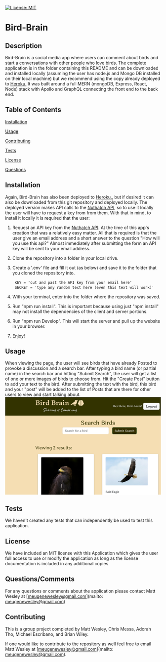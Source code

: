 [![License: MIT](https://img.shields.io/badge/License-MIT-yellow.svg)](https://opensource.org/licenses/MIT)
# Bird-Brain

## Description

Bird-Brain is a social media app where users can comment about birds and start a conversations with other people who love birds.  The complete application is in the folder containing this README and can be downloaded and installed locally (assuming the user has node.js and Mongo DB installed on their local machine) but we recommend using the copy already deployed to [Heroku.]( https://desolate-basin-48031-91eac769c520.herokuapp.com/)  It was built around a full MERN (mongoDB, Express, React, Node) stack with Apollo and GraphQL connecting the front end to the back end. 



## Table of Contents

[Installation](#Installation)

[Usage](#Usage)

[Contributing](#Contributing)

[Tests](#Tests)

[License](#License)

[Questions](#Questions)

## Installation

Again, Bird-Brain has also been deployed to [Heroku.](https://desolate-basin-48031-91eac769c520.herokuapp.com/), but if desired it can also be downloaded from this git repository and deployed locally.  The deployed version makes API calls to the [Nuthatch API](https://nuthatch.lastelm.software/), so to use it locally the user will have to request a key from from them.  With that in mind, to install it locally it is required that the user:

1. Request an API key from the [Nuthatch API](https://nuthatch.lastelm.software/).  At the time of this app's creation that was a relatively easy matter.  All that is required is that the user give an email address and a short answer to the question "How will you use this api?" Almost immediately after submitting the form an API key will be sent to your email address. 

2. Clone the repository into a folder in your local drive. 

3. Create a '.env' file and fill it out (as below) and save it to the folder that you cloned the repository into. 

		KEY = 'cut and past the API key from your email here'
		SECRET = 'type any random text here (even this text will work)'

4. With your terminal, enter into the folder where the repository was saved. 

5. Run "npm run install".  This is important because using just "npm install" may not install the dependencies of the client and server portions. 

6. Run "npm run Develop".  This will start the server and pull up the website in your browser.

7. Enjoy!

## Usage

When viewing the page, the user will see birds that have already Posted to provoke a discussion and a search bar.  After typing a bird name (or partial name) in the search bar and hitting "Submit Search", the user will get a list of one or more images of birds to choose from.  Hit the "Create Post" button to add your text to the bird.  After submitting the text with the bird, this bird and your "post" will be added to the list of Posts that are there for other users to view and start talking about.  ![Here is a screenshot of the Bird Brains!](./Image/screenshot.png)

## Tests

We haven't created any tests that can independently be used to test this application. 

## License

We have included an MIT license with this Application which gives the user full access to use or modify the application as long as the license documentation is included in any additional copies.

## Questions/Comments

For any questions or comments about the application please contact Matt Wesley at [meugenewesley@gmail.com](mailto: meugenewesley@gmail.com)

## Contributing

This is a group project completed by Matt Wesley, Chris Messa, Adorah Tho, Michael Escribano, and Brian Wiley. 

If one would like to contribute to the repository as well feel free to email Matt Wesley at [meugenewesley@gmail.com](mailto: meugenewesley@gmail.com).  
